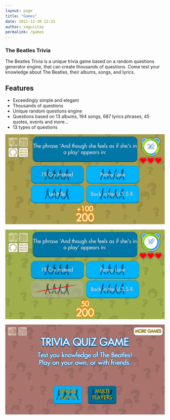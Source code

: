 ```yaml
---
layout: page
title: "Games"
date: 2011-12-30 12:22
author: saguiitay
permalink: /games
---
```


### The Beatles Trivia

The Beatles Trivia is a unique trivia game based on a random questions generator engine, that can create thousands of questions. Come test your knowledge about The Beatles, their albums, songs, and lyrics.

## Features

  - Exceedingly simple and elegant
  - Thousands of questions
  - Unique random questions engine
  - Questions based on 13 albums, 194 songs, 687 lyrics phrases, 45 quotes, events and more…
  - 13 types of questions

![](./images/the-beatles-trivia-unity/Screenshot_20160912-210906.png)

![](./images/the-beatles-trivia-unity/Screenshot_20160912-210911.png)

![](./images/the-beatles-trivia-unity/Screenshot_20160912-211315.png)
